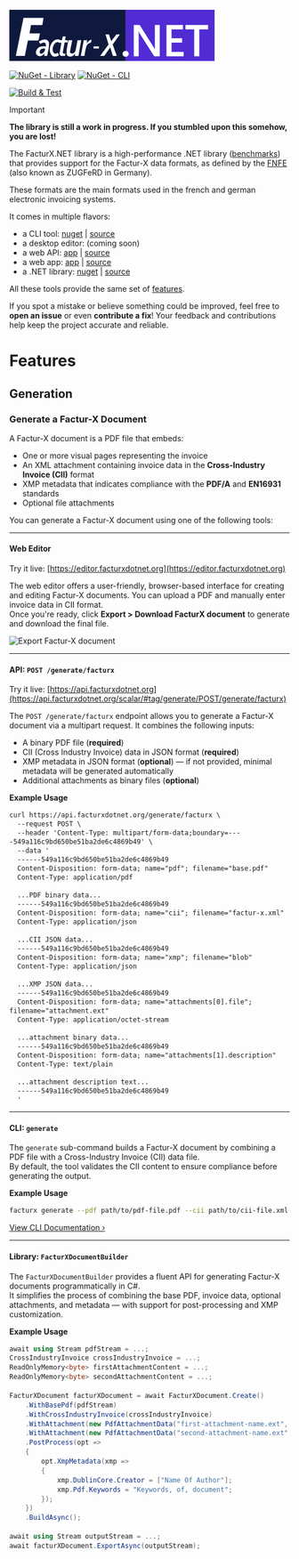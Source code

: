 ![FacturX.NET logo](assets/Logo/logo.png)

[![NuGet - Library](https://img.shields.io/nuget/v/FacturXDotNet
)](https://www.nuget.org/packages/FacturXDotNet/)
[![NuGet - CLI](https://img.shields.io/nuget/v/FacturXDotNet.CLI?label=tool
)](https://www.nuget.org/packages/FacturXDotNet.CLI/)

[![Build & Test](https://github.com/FacturX-NET/FacturXDotNet/actions/workflows/ci-main.yml/badge.svg)](https://github.com/FacturX-NET/FacturXDotNet/actions/workflows/ci-main.yml)

> [!IMPORTANT]
> **The library is still a work in progress. If you stumbled upon this somehow, you are lost!**

The FacturX.NET library is a high-performance .NET library ([benchmarks](https://github.com/FacturX-NET/FacturXDotNet/tree/master/Benchmark)) that provides support for the
Factur-X data formats, as defined by the [FNFE](https://fnfe-mpe.org/factur-x/) (also known as ZUGFeRD in Germany).

These formats are the main formats used in the french and german electronic invoicing systems.

It comes in multiple flavors:

- a CLI tool: [nuget](https://www.nuget.org/packages/FacturXDotNet.CLI) | [source](https://github.com/FacturX-NET/FacturXDotNet/tree/master/FacturXDotNet.CLI)
- a desktop editor: (coming soon)
- a web API: [app](https://api.facturxdotnet.org) | [source](https://github.com/FacturX-NET/FacturXDotNet/tree/master/FacturXDotNet.API)
- a web app: [app](https://editor.facturxdotnet.org) | [source](https://github.com/FacturX-NET/FacturXDotNet/tree/master/FacturXDotNet.WebEditor)
- a .NET library: [nuget](https://www.nuget.org/packages/FacturXDotNet) | [source](https://github.com/FacturX-NET/FacturXDotNet/tree/master/FacturXDotNet)

All these tools provide the same set of [features](#features).

If you spot a mistake or believe something could be improved, feel free to **open an issue** or even **contribute a fix**! Your feedback and contributions help keep the project
accurate and reliable.

# Features

## Generation

### Generate a Factur-X Document

A Factur-X document is a PDF file that embeds:
- One or more visual pages representing the invoice
- An XML attachment containing invoice data in the **Cross-Industry Invoice (CII)** format
- XMP metadata that indicates compliance with the **PDF/A** and **EN16931** standards
- Optional file attachments

You can generate a Factur-X document using one of the following tools:

---

#### Web Editor
Try it live: [https://editor.facturxdotnet.org](https://editor.facturxdotnet.org)

The web editor offers a user-friendly, browser-based interface for creating and editing Factur-X documents. You can upload a PDF and manually enter invoice data in CII format.  
Once you're ready, click **Export > Download FacturX document** to generate and download the final file.

![Export Factur-X document](https://github.com/FacturX-NET/FacturXDotNet/blob/main/assets/editor-export-facturx.png)

---

#### API: `POST /generate/facturx`
Try it live: [https://api.facturxdotnet.org](https://api.facturxdotnet.org/scalar/#tag/generate/POST/generate/facturx)

The `POST /generate/facturx` endpoint allows you to generate a Factur-X document via a multipart request. It combines the following inputs:
- A binary PDF file (**required**)
- CII (Cross Industry Invoice) data in JSON format (**required**)
- XMP metadata in JSON format (**optional**) — if not provided, minimal metadata will be generated automatically
- Additional attachments as binary files (**optional**)

**Example Usage**
```shell
curl https://api.facturxdotnet.org/generate/facturx \
  --request POST \
  --header 'Content-Type: multipart/form-data;boundary=----549a116c9bd650be51ba2de6c4869b49' \
  --data '
  ------549a116c9bd650be51ba2de6c4869b49
  Content-Disposition: form-data; name="pdf"; filename="base.pdf"
  Content-Type: application/pdf

  ...PDF binary data...
  ------549a116c9bd650be51ba2de6c4869b49
  Content-Disposition: form-data; name="cii"; filename="factur-x.xml"
  Content-Type: application/json

  ...CII JSON data...
  ------549a116c9bd650be51ba2de6c4869b49
  Content-Disposition: form-data; name="xmp"; filename="blob"
  Content-Type: application/json

  ...XMP JSON data...
  ------549a116c9bd650be51ba2de6c4869b49
  Content-Disposition: form-data; name="attachments[0].file"; filename="attachment.ext"
  Content-Type: application/octet-stream

  ...attachment binary data...
  ------549a116c9bd650be51ba2de6c4869b49
  Content-Disposition: form-data; name="attachments[1].description"
  Content-Type: text/plain

  ...attachment description text...
  ------549a116c9bd650be51ba2de6c4869b49
  '
```

---

#### CLI: `generate`
The `generate` sub-command builds a Factur-X document by combining a PDF file with a Cross-Industry Invoice (CII) data file.  
By default, the tool validates the CII content to ensure compliance before generating the output.

**Example Usage**
```bash
facturx generate --pdf path/to/pdf-file.pdf --cii path/to/cii-file.xml --output-path /path/to/facturx.pdf
```

[View CLI Documentation ›](https://github.com/FacturX-NET/FacturXDotNet/tree/main/src/FacturXDotNet.CLI#generate)

---

#### Library: `FacturXDocumentBuilder`

The `FacturXDocumentBuilder` provides a fluent API for generating Factur-X documents programmatically in C#.  
It simplifies the process of combining the base PDF, invoice data, optional attachments, and metadata — with support for post-processing and XMP customization.

**Example Usage**
```csharp
await using Stream pdfStream = ...;
CrossIndustryInvoice crossIndustryInvoice = ...;
ReadOnlyMemory<byte> firstAttachmentContent = ...;
ReadOnlyMemory<byte> secondAttachmentContent = ...;

FacturXDocument facturXDocument = await FacturXDocument.Create()
    .WithBasePdf(pdfStream)
    .WithCrossIndustryInvoice(crossIndustryInvoice)
    .WithAttachment(new PdfAttachmentData("first-attachment-name.ext", firstAttachmentContent) { Description = "Description of first attachment" })
    .WithAttachment(new PdfAttachmentData("second-attachment-name.ext", secondAttachmentContent))
    .PostProcess(opt =>
    {
        opt.XmpMetadata(xmp =>
        {
            xmp.DublinCore.Creator = ["Name Of Author"];
            xmp.Pdf.Keywords = "Keywords, of, document";
        });
    })
    .BuildAsync();

await using Stream outputStream = ...;
await facturXDocument.ExportAsync(outputStream);
```